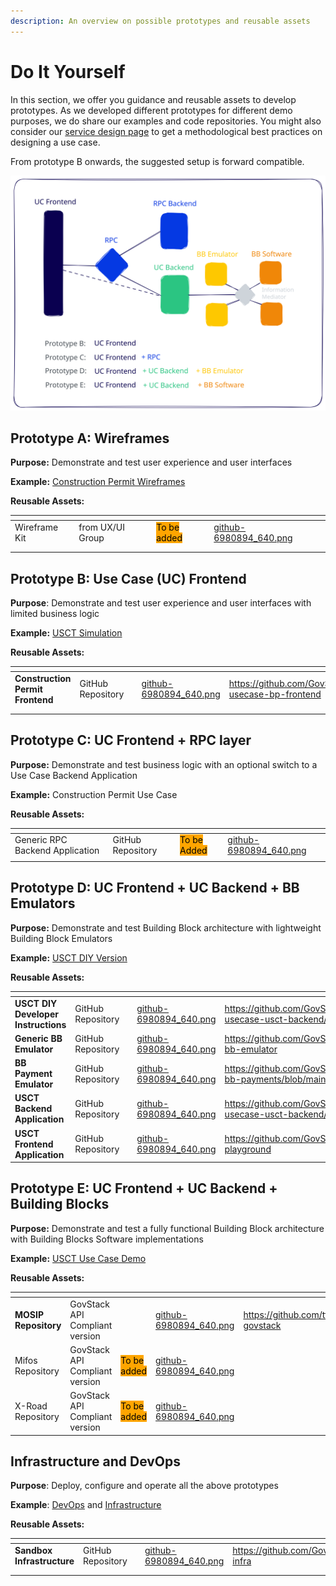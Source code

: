 ```yaml
---
description: An overview on possible prototypes and reusable assets
---
```


# Do It Yourself

In this section, we offer you guidance and reusable assets to develop prototypes. As we developed different prototypes for different demo purposes, we do share our examples and code repositories. You might also consider our [service design page](../../follow-methodology/best-practice-example-design-of-the-sandbox-building-permit-use-case/) to get a methodological best practices on designing a use case.

From prototype B onwards, the suggested setup is forward compatible.

<img src="../../.gitbook/assets/file.excalidraw (2).svg" alt="" class="gitbook-drawing">

## Prototype A: Wireframes

**Purpose:** Demonstrate and test user experience and user interfaces

**Example:** [Construction Permit Wireframes](../../follow-methodology/our-service-design-approach/best-practice-example-design-of-the-sandbox-building-permit-use-case/phase-2-design.md)

**Reusable Assets:**

<table data-view="cards"><thead><tr><th></th><th></th><th></th><th data-hidden data-card-cover data-type="files"></th></tr></thead><tbody><tr><td>Wireframe Kit</td><td>from UX/UI Group</td><td><mark style="background-color:orange;">To be added</mark></td><td><a href="../../.gitbook/assets/github-6980894_640.png">github-6980894_640.png</a></td></tr><tr><td></td><td></td><td></td><td></td></tr><tr><td></td><td></td><td></td><td></td></tr></tbody></table>

## Prototype B: Use Case (UC) Frontend

**Purpose**: Demonstrate and test user experience and user interfaces with limited business logic

**Example:** [USCT Simulation](https://www.govstack.global/our-offerings/govspecs/simulation/)

**Reusable Assets:**

<table data-view="cards"><thead><tr><th></th><th></th><th></th><th data-hidden data-card-cover data-type="files"></th><th data-hidden data-card-target data-type="content-ref"></th></tr></thead><tbody><tr><td><strong>Construction Permit Frontend</strong></td><td>GitHub Repository</td><td></td><td><a href="../../.gitbook/assets/github-6980894_640.png">github-6980894_640.png</a></td><td><a href="https://github.com/GovStackWorkingGroup/sandbox-usecase-bp-frontend">https://github.com/GovStackWorkingGroup/sandbox-usecase-bp-frontend</a></td></tr><tr><td></td><td></td><td></td><td></td><td></td></tr><tr><td></td><td></td><td></td><td></td><td></td></tr></tbody></table>

## Prototype C: UC Frontend + RPC layer

**Purpose:** Demonstrate and test business logic with an optional switch to a Use Case Backend Application

**Example:** Construction Permit Use Case

**Reusable Assets:**

<table data-view="cards"><thead><tr><th></th><th></th><th></th><th data-hidden data-card-cover data-type="files"></th></tr></thead><tbody><tr><td>Generic RPC Backend Application</td><td>GitHub Repository</td><td><mark style="background-color:orange;">To be Added</mark></td><td><a href="../../.gitbook/assets/github-6980894_640.png">github-6980894_640.png</a></td></tr><tr><td></td><td></td><td></td><td></td></tr></tbody></table>

## Prototype D: UC Frontend + UC Backend + BB Emulators

**Purpose:** Demonstrate and test Building Block architecture with lightweight Building Block Emulators

**Example:** [USCT DIY Version](usct-diy-version.md)

**Reusable Assets:**

<table data-view="cards"><thead><tr><th></th><th></th><th></th><th data-hidden data-card-cover data-type="files"></th><th data-hidden data-card-target data-type="content-ref"></th></tr></thead><tbody><tr><td><strong>USCT DIY Developer Instructions</strong></td><td>GitHub Repository</td><td></td><td><a href="../../.gitbook/assets/github-6980894_640.png">github-6980894_640.png</a></td><td><a href="https://github.com/GovStackWorkingGroup/sandbox-usecase-usct-backend/blob/main/docs/diy.md">https://github.com/GovStackWorkingGroup/sandbox-usecase-usct-backend/blob/main/docs/diy.md</a></td></tr><tr><td><strong>Generic BB Emulator</strong></td><td>GitHub Repository</td><td></td><td><a href="../../.gitbook/assets/github-6980894_640.png">github-6980894_640.png</a></td><td><a href="https://github.com/GovStackWorkingGroup/sandbox-bb-emulator">https://github.com/GovStackWorkingGroup/sandbox-bb-emulator</a></td></tr><tr><td><strong>BB Payment Emulator</strong></td><td>GitHub Repository</td><td></td><td><a href="../../.gitbook/assets/github-6980894_640.png">github-6980894_640.png</a></td><td><a href="https://github.com/GovStackWorkingGroup/sandbox-bb-payments/blob/main/emulator/docs/1-main.md">https://github.com/GovStackWorkingGroup/sandbox-bb-payments/blob/main/emulator/docs/1-main.md</a></td></tr><tr><td><strong>USCT Backend Application</strong></td><td>GitHub Repository</td><td></td><td><a href="../../.gitbook/assets/github-6980894_640.png">github-6980894_640.png</a></td><td><a href="https://github.com/GovStackWorkingGroup/sandbox-usecase-usct-backend/blob/main/docs/main.md">https://github.com/GovStackWorkingGroup/sandbox-usecase-usct-backend/blob/main/docs/main.md</a></td></tr><tr><td><strong>USCT Frontend Application</strong></td><td>GitHub Repository</td><td></td><td><a href="../../.gitbook/assets/github-6980894_640.png">github-6980894_640.png</a></td><td><a href="https://github.com/GovStackWorkingGroup/sandbox-playground">https://github.com/GovStackWorkingGroup/sandbox-playground</a></td></tr></tbody></table>

## Prototype E: UC Frontend + UC Backend + Building Blocks

**Purpose:** Demonstrate and test a fully functional Building Block architecture with Building Blocks Software implementations

**Example:** [USCT Use Case Demo](../usct-use-case.md)

**Reusable Assets:**

<table data-view="cards"><thead><tr><th></th><th></th><th></th><th data-hidden data-card-cover data-type="files"></th><th data-hidden data-card-target data-type="content-ref"></th></tr></thead><tbody><tr><td><strong>MOSIP Repository</strong></td><td>GovStack API Compliant version</td><td></td><td><a href="../../.gitbook/assets/github-6980894_640.png">github-6980894_640.png</a></td><td><a href="https://github.com/tf-govstack">https://github.com/tf-govstack</a></td></tr><tr><td>Mifos Repository</td><td>GovStack API Compliant version</td><td><mark style="background-color:orange;">To be added</mark></td><td><a href="../../.gitbook/assets/github-6980894_640.png">github-6980894_640.png</a></td><td></td></tr><tr><td>X-Road Repository</td><td>GovStack API Compliant version</td><td><mark style="background-color:orange;">To be added</mark></td><td><a href="../../.gitbook/assets/github-6980894_640.png">github-6980894_640.png</a></td><td></td></tr></tbody></table>

## Infrastructure and DevOps

**Purpose**: Deploy, configure and operate all the above prototypes

**Example**: [DevOps](../../explore-stack/devops.md) and [Infrastructure](../../explore-stack/infrastructure.md)

**Reusable Assets:**

<table data-view="cards"><thead><tr><th></th><th></th><th></th><th data-hidden data-card-cover data-type="files"></th><th data-hidden data-card-target data-type="content-ref"></th></tr></thead><tbody><tr><td><strong>Sandbox Infrastructure</strong></td><td>GitHub Repository</td><td></td><td><a href="../../.gitbook/assets/github-6980894_640.png">github-6980894_640.png</a></td><td><a href="https://github.com/GovStackWorkingGroup/sandbox-infra">https://github.com/GovStackWorkingGroup/sandbox-infra</a></td></tr><tr><td></td><td></td><td></td><td></td><td></td></tr><tr><td></td><td></td><td></td><td></td><td></td></tr></tbody></table>
